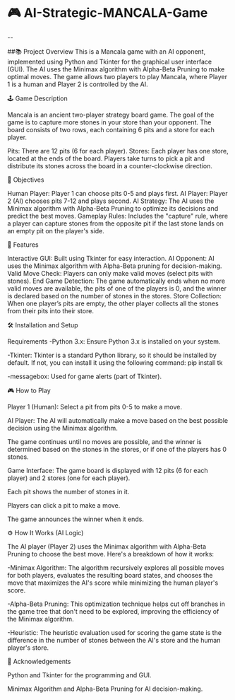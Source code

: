 # 🎮 AI-Strategic-MANCALA-Game
--

##📚 Project Overview
This is a Mancala game with an AI opponent, implemented using Python and Tkinter for the graphical user interface (GUI). The AI uses the Minimax algorithm with Alpha-Beta Pruning to make optimal moves. The game allows two players to play Mancala, where Player 1 is a human and Player 2 is controlled by the AI.


🕹️ Game Description

Mancala is an ancient two-player strategy board game. The goal of the game is to capture more stones in your store than your opponent. The board consists of two rows, each containing 6 pits and a store for each player.

Pits: There are 12 pits (6 for each player).
Stores: Each player has one store, located at the ends of the board.
Players take turns to pick a pit and distribute its stones across the board in a counter-clockwise direction.


📅 Objectives

Human Player: Player 1 can choose pits 0-5 and plays first.
AI Player: Player 2 (AI) chooses pits 7-12 and plays second.
AI Strategy: The AI uses the Minimax algorithm with Alpha-Beta Pruning to optimize its decisions and predict the best moves.
Gameplay Rules: Includes the "capture" rule, where a player can capture stones from the opposite pit if the last stone lands on an empty pit on the player's side.


🚀 Features

Interactive GUI: Built using Tkinter for easy interaction.
AI Opponent: AI uses the Minimax algorithm with Alpha-Beta pruning for decision-making.
Valid Move Check: Players can only make valid moves (select pits with stones).
End Game Detection: The game automatically ends when no more valid moves are available, the pits of one of the players is 0, and the winner is declared based on the number of stones in the stores.
Store Collection: When one player’s pits are empty, the other player collects all the stones from their pits into their store.


🛠️ Installation and Setup

Requirements
-Python 3.x: Ensure Python 3.x is installed on your system.

-Tkinter: Tkinter is a standard Python library, so it should be installed by default. If not, you can install it using the following command:
pip install tk

-messagebox: Used for game alerts (part of Tkinter).


🎮 How to Play

Player 1 (Human): Select a pit from pits 0-5 to make a move.

AI Player: The AI will automatically make a move based on the best possible decision using the Minimax algorithm.

The game continues until no moves are possible, and the winner is determined based on the stones in the stores, or if one of the players has 0 stones.

Game Interface:
The game board is displayed with 12 pits (6 for each player) and 2 stores (one for each player).

Each pit shows the number of stones in it.

Players can click a pit to make a move.

The game announces the winner when it ends.



⚙️ How It Works (AI Logic)

The AI player (Player 2) uses the Minimax algorithm with Alpha-Beta Pruning to choose the best move. Here's a breakdown of how it works:

-Minimax Algorithm: The algorithm recursively explores all possible moves for both players, evaluates the resulting board states, and chooses the move that maximizes the AI's score while minimizing the human player's score.

-Alpha-Beta Pruning: This optimization technique helps cut off branches in the game tree that don't need to be explored, improving the efficiency of the Minimax algorithm.

-Heuristic: The heuristic evaluation used for scoring the game state is the difference in the number of stones between the AI's store and the human player's store.



📌 Acknowledgements

Python and Tkinter for the programming and GUI.

Minimax Algorithm and Alpha-Beta Pruning for AI decision-making.
